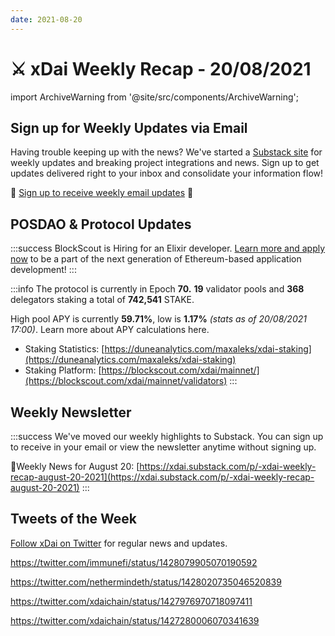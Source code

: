```yaml
---
date: 2021-08-20
---
```


# ⚔️ xDai Weekly Recap - 20/08/2021

import ArchiveWarning from '@site/src/components/ArchiveWarning';

<ArchiveWarning />

## Sign up for Weekly Updates via Email

Having trouble keeping up with the news? We've started a [Substack site](https://xdai.substack.com/) for weekly updates and breaking project integrations and news. Sign up to get updates delivered right to your inbox and consolidate your information flow!

💌 [Sign up to receive weekly email updates](https://xdai.substack.com/) ​💌‌‌

## POSDAO & Protocol Updates

:::success
BlockScout is Hiring for an Elixir developer. [Learn more and apply now](https://app.gitbook.com/@poa/s/xdai/careers-1/elixir-developer-blockscout) to be a part of the next generation of Ethereum-based application development!
:::

:::info
The protocol is currently in Epoch **70.** **19** validator pools and **368** delegators staking a total of **742,541** STAKE.

High pool APY is currently **59.71%**, low is **1.17%** _(stats as of 20/08/2021 17:00)_. Learn more about APY calculations here.

* Staking Statistics: [https://duneanalytics.com/maxaleks/xdai-staking](https://duneanalytics.com/maxaleks/xdai-staking)​
* Staking Platform: [https://blockscout.com/xdai/mainnet/](https://blockscout.com/xdai/mainnet/validators)​‌
:::

## Weekly Newsletter

:::success
We've moved our weekly highlights to Substack. You can sign up to receive in your email or view the newsletter anytime without signing up.

📰Weekly News for August 20: ‌[https://xdai.substack.com/p/-xdai-weekly-recap-august-20-2021](https://xdai.substack.com/p/-xdai-weekly-recap-august-20-2021)
:::

## Tweets of the Week

​[Follow xDai on Twitter](https://twitter.com/xdaichain) for regular news and updates.

https://twitter.com/immunefi/status/1428079905070190592

https://twitter.com/nethermindeth/status/1428020735046520839

https://twitter.com/xdaichain/status/1427976970718097411

https://twitter.com/xdaichain/status/1427280006070341639

